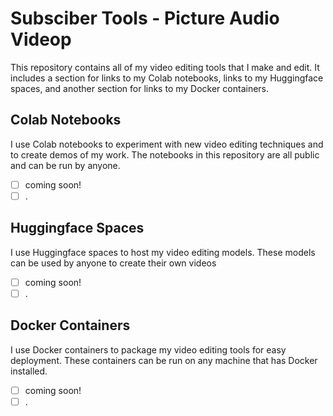 # Subsciber Tools - Picture Audio Videop
This repository contains all of my video editing tools that I make and edit. It includes a section for links to my Colab notebooks, links to my Huggingface spaces, and another section for links to my Docker containers.

## Colab Notebooks
I use Colab notebooks to experiment with new video editing techniques and to create demos of my work. The notebooks in this repository are all public and can be run by anyone.
- [ ] coming soon!
- [ ] .

## Huggingface Spaces
I use Huggingface spaces to host my video editing models. These models can be used by anyone to create their own videos
- [ ] coming soon!
- [ ] .

## Docker Containers
I use Docker containers to package my video editing tools for easy deployment. These containers can be run on any machine that has Docker installed.
- [ ] coming soon!
- [ ] .
